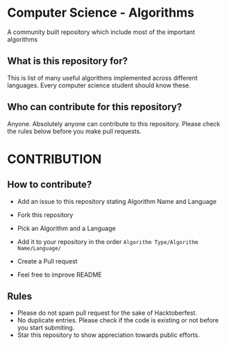 # Computer Science - Algorithms
A community built repository which include most of the important algorithms

## What is this repository for?

This is list of many useful algorithms implemented across different languages. Every computer science student should know these.

## Who can contribute for this repository?

Anyone. Absolutely anyone can contribute to this repository. Please check the rules below before you make pull requests.



# CONTRIBUTION

## How to contribute?

- Add an issue to this repository stating Algorithm Name and Language
- Fork this repository
- Pick an Algorithm and a Language
- Add it to your repository in the order `Algorithm Type/Algorithm Name/Language/`
- Create a Pull request

- Feel free to improve README

## Rules

- Please do not spam pull request for the sake of Hacktoberfest.
- No duplicate entries. Please check if the code is existing or not before you start submiting.
- Star this repository to show appreciation towards public efforts.

